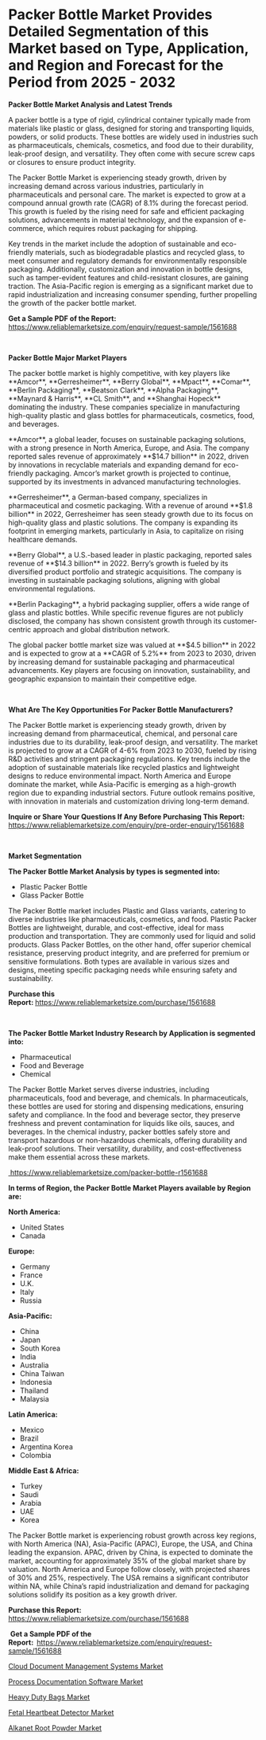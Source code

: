 <p><h1>Packer Bottle Market Provides Detailed Segmentation of this Market based on Type, Application, and Region and Forecast for the Period from 2025 - 2032</h1></p><p><strong>Packer Bottle Market Analysis and Latest Trends</strong></p>
<p><p>A packer bottle is a type of rigid, cylindrical container typically made from materials like plastic or glass, designed for storing and transporting liquids, powders, or solid products. These bottles are widely used in industries such as pharmaceuticals, chemicals, cosmetics, and food due to their durability, leak-proof design, and versatility. They often come with secure screw caps or closures to ensure product integrity.</p><p>The Packer Bottle Market is experiencing steady growth, driven by increasing demand across various industries, particularly in pharmaceuticals and personal care. The market is expected to grow at a compound annual growth rate (CAGR) of 8.1% during the forecast period. This growth is fueled by the rising need for safe and efficient packaging solutions, advancements in material technology, and the expansion of e-commerce, which requires robust packaging for shipping.</p><p>Key trends in the market include the adoption of sustainable and eco-friendly materials, such as biodegradable plastics and recycled glass, to meet consumer and regulatory demands for environmentally responsible packaging. Additionally, customization and innovation in bottle designs, such as tamper-evident features and child-resistant closures, are gaining traction. The Asia-Pacific region is emerging as a significant market due to rapid industrialization and increasing consumer spending, further propelling the growth of the packer bottle market.</p></p>
<p><strong>Get a Sample PDF of the Report:&nbsp;</strong> <a href="https://www.reliablemarketsize.com/enquiry/request-sample/1561688?utm_campaign=1901&utm_medium=2&utm_source=Github&utm_content=ia&utm_term=25012025&utm_id=packer-bottle">https://www.reliablemarketsize.com/enquiry/request-sample/1561688</a></p>
<p>&nbsp;</p>
<p><strong>Packer Bottle Major Market Players</strong></p>
<p><p>The packer bottle market is highly competitive, with key players like **Amcor**, **Gerresheimer**, **Berry Global**, **Mpact**, **Comar**, **Berlin Packaging**, **Beatson Clark**, **Alpha Packaging**, **Maynard & Harris**, **CL Smith**, and **Shanghai Hopeck** dominating the industry. These companies specialize in manufacturing high-quality plastic and glass bottles for pharmaceuticals, cosmetics, food, and beverages.</p><p>**Amcor**, a global leader, focuses on sustainable packaging solutions, with a strong presence in North America, Europe, and Asia. The company reported sales revenue of approximately **$14.7 billion** in 2022, driven by innovations in recyclable materials and expanding demand for eco-friendly packaging. Amcor’s market growth is projected to continue, supported by its investments in advanced manufacturing technologies.</p><p>**Gerresheimer**, a German-based company, specializes in pharmaceutical and cosmetic packaging. With a revenue of around **$1.8 billion** in 2022, Gerresheimer has seen steady growth due to its focus on high-quality glass and plastic solutions. The company is expanding its footprint in emerging markets, particularly in Asia, to capitalize on rising healthcare demands.</p><p>**Berry Global**, a U.S.-based leader in plastic packaging, reported sales revenue of **$14.3 billion** in 2022. Berry’s growth is fueled by its diversified product portfolio and strategic acquisitions. The company is investing in sustainable packaging solutions, aligning with global environmental regulations.</p><p>**Berlin Packaging**, a hybrid packaging supplier, offers a wide range of glass and plastic bottles. While specific revenue figures are not publicly disclosed, the company has shown consistent growth through its customer-centric approach and global distribution network.</p><p>The global packer bottle market size was valued at **$4.5 billion** in 2022 and is expected to grow at a **CAGR of 5.2%** from 2023 to 2030, driven by increasing demand for sustainable packaging and pharmaceutical advancements. Key players are focusing on innovation, sustainability, and geographic expansion to maintain their competitive edge.</p></p>
<p>&nbsp;</p>
<p><strong>What Are The Key Opportunities For Packer Bottle Manufacturers?</strong></p>
<p><p>The Packer Bottle market is experiencing steady growth, driven by increasing demand from pharmaceutical, chemical, and personal care industries due to its durability, leak-proof design, and versatility. The market is projected to grow at a CAGR of 4-6% from 2023 to 2030, fueled by rising R&D activities and stringent packaging regulations. Key trends include the adoption of sustainable materials like recycled plastics and lightweight designs to reduce environmental impact. North America and Europe dominate the market, while Asia-Pacific is emerging as a high-growth region due to expanding industrial sectors. Future outlook remains positive, with innovation in materials and customization driving long-term demand.</p></p>
<p><strong>Inquire or Share Your Questions If Any Before Purchasing This Report:</strong> <a href="https://www.reliablemarketsize.com/enquiry/pre-order-enquiry/1561688?utm_campaign=1901&utm_medium=2&utm_source=Github&utm_content=ia&utm_term=25012025&utm_id=packer-bottle">https://www.reliablemarketsize.com/enquiry/pre-order-enquiry/1561688</a></p>
<p>&nbsp;</p>
<p><strong>Market Segmentation</strong></p>
<p><strong>The Packer Bottle Market Analysis by types is segmented into:</strong></p>
<p><ul><li>Plastic Packer Bottle</li><li>Glass Packer Bottle</li></ul></p>
<p><p>The Packer Bottle market includes Plastic and Glass variants, catering to diverse industries like pharmaceuticals, cosmetics, and food. Plastic Packer Bottles are lightweight, durable, and cost-effective, ideal for mass production and transportation. They are commonly used for liquid and solid products. Glass Packer Bottles, on the other hand, offer superior chemical resistance, preserving product integrity, and are preferred for premium or sensitive formulations. Both types are available in various sizes and designs, meeting specific packaging needs while ensuring safety and sustainability.</p></p>
<p><strong>Purchase this Report:&nbsp;</strong><a href="https://www.reliablemarketsize.com/purchase/1561688?utm_campaign=1901&utm_medium=2&utm_source=Github&utm_content=ia&utm_term=25012025&utm_id=packer-bottle">https://www.reliablemarketsize.com/purchase/1561688</a></p>
<p>&nbsp;</p>
<p><strong>The Packer Bottle Market Industry Research by Application is segmented into:</strong></p>
<p><ul><li>Pharmaceutical</li><li>Food and Beverage</li><li>Chemical</li></ul></p>
<p><p>The Packer Bottle Market serves diverse industries, including pharmaceuticals, food and beverage, and chemicals. In pharmaceuticals, these bottles are used for storing and dispensing medications, ensuring safety and compliance. In the food and beverage sector, they preserve freshness and prevent contamination for liquids like oils, sauces, and beverages. In the chemical industry, packer bottles safely store and transport hazardous or non-hazardous chemicals, offering durability and leak-proof solutions. Their versatility, durability, and cost-effectiveness make them essential across these markets.</p></p>
<p><a href="https://www.reliablemarketsize.com/packer-bottle-r1561688?utm_campaign=1901&utm_medium=2&utm_source=Github&utm_content=ia&utm_term=25012025&utm_id=packer-bottle">&nbsp;https://www.reliablemarketsize.com/packer-bottle-r1561688</a></p>
<p><strong>In terms of Region, the Packer Bottle Market Players available by Region are:</strong></p>
<p>
    <p> <strong> North America: </strong>
        <ul>
            <li>United States</li>
            <li>Canada</li>
        </ul>
        </p> 
    <p> <strong> Europe: </strong>
        <ul>
            <li>Germany</li>
            <li>France</li>
            <li>U.K.</li>
            <li>Italy</li>
            <li>Russia</li>
        </ul>
        </p> 
    <p> <strong> Asia-Pacific: </strong>
        <ul>
            <li>China</li>
            <li>Japan</li>
            <li>South Korea</li>
            <li>India</li>
            <li>Australia</li>
            <li>China Taiwan</li>
            <li>Indonesia</li>
            <li>Thailand</li>
            <li>Malaysia</li>
        </ul>
        </p> 
    <p> <strong> Latin America: </strong>
        <ul>
            <li>Mexico</li>
            <li>Brazil</li>
            <li>Argentina Korea</li>
            <li>Colombia</li>
        </ul>
        </p> 
    <p> <strong> Middle East & Africa: </strong>
        <ul>
            <li>Turkey</li>
            <li>Saudi</li>
            <li>Arabia</li>
            <li>UAE</li>
            <li>Korea</li>
        </ul>
    </p>
    </p>
<p><p>The Packer Bottle market is experiencing robust growth across key regions, with North America (NA), Asia-Pacific (APAC), Europe, the USA, and China leading the expansion. APAC, driven by China, is expected to dominate the market, accounting for approximately 35% of the global market share by valuation. North America and Europe follow closely, with projected shares of 30% and 25%, respectively. The USA remains a significant contributor within NA, while China’s rapid industrialization and demand for packaging solutions solidify its position as a key growth driver.</p></p>
<p><strong>Purchase this Report: </strong><a href="https://www.reliablemarketsize.com/purchase/1561688?utm_campaign=1901&utm_medium=2&utm_source=Github&utm_content=ia&utm_term=25012025&utm_id=packer-bottle">https://www.reliablemarketsize.com/purchase/1561688</a></p>
<p>&nbsp;<strong>Get a Sample PDF of the Report:&nbsp;&nbsp;</strong><a href="https://www.reliablemarketsize.com/enquiry/request-sample/1561688?utm_campaign=1901&utm_medium=2&utm_source=Github&utm_content=ia&utm_term=25012025&utm_id=packer-bottle">https://www.reliablemarketsize.com/enquiry/request-sample/1561688</a></p>
<p><strong></strong></p>
<p><p><a href="https://www.linkedin.com/pulse/cloud-document-management-systems-market-opportunities-wmo1e?utm_campaign=1901&utm_medium=2&utm_source=Github&utm_content=ia&utm_term=25012025&utm_id=packer-bottle">Cloud Document Management Systems Market</a></p><p><a href="https://www.linkedin.com/pulse/insightful-process-documentation-software-market-analysis-2ozvf?utm_campaign=1901&utm_medium=2&utm_source=Github&utm_content=ia&utm_term=25012025&utm_id=packer-bottle">Process Documentation Software Market</a></p><p><a href="https://github.com/chikenmhamdi/Market-Research-Report-List-1/blob/main/heavy-duty-bags-market.md?utm_campaign=1901&utm_medium=2&utm_source=Github&utm_content=ia&utm_term=25012025&utm_id=packer-bottle">Heavy Duty Bags Market</a></p><p><a href="https://www.linkedin.com/pulse/fetal-heartbeat-detector-market-analysis-report-2025-2032-grmhf?utm_campaign=1901&utm_medium=2&utm_source=Github&utm_content=ia&utm_term=25012025&utm_id=packer-bottle">Fetal Heartbeat Detector Market</a></p><p><a href="https://github.com/benhaeneye/Market-Research-Report-List-1/blob/main/alkanet-root-powder-market.md?utm_campaign=1901&utm_medium=2&utm_source=Github&utm_content=ia&utm_term=25012025&utm_id=packer-bottle">Alkanet Root Powder Market</a></p></p>